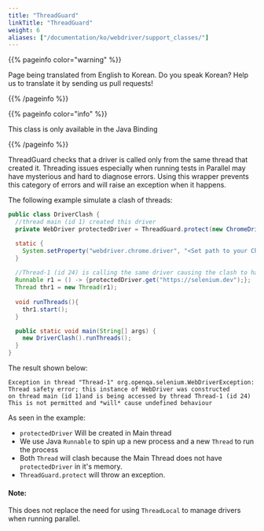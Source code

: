 ```yaml
---
title: "ThreadGuard"
linkTitle: "ThreadGuard"
weight: 6
aliases: ["/documentation/ko/webdriver/support_classes/"]
---
```


{{% pageinfo color="warning" %}}
<p class="lead">
   <i class="fas fa-language display-4"></i> 
   Page being translated from 
   English to Korean. Do you speak Korean? Help us to translate
   it by sending us pull requests!
</p>
{{% /pageinfo %}}

{{% pageinfo color="info" %}}
<p class="lead">
  This class is only available in the Java Binding
</p>
{{% /pageinfo %}}

ThreadGuard checks that a driver is called only from the same thread that created it.
Threading issues especially when running tests in Parallel may have mysterious
and hard to diagnose errors. Using this wrapper prevents this category of errors
and will raise an exception when it happens.

The following example simulate a clash of threads:

```java
public class DriverClash {
  //thread main (id 1) created this driver
  private WebDriver protectedDriver = ThreadGuard.protect(new ChromeDriver()); 

  static {
    System.setProperty("webdriver.chrome.driver", "<Set path to your Chromedriver>");
  }
  
  //Thread-1 (id 24) is calling the same driver causing the clash to happen
  Runnable r1 = () -> {protectedDriver.get("https://selenium.dev");};
  Thread thr1 = new Thread(r1);
   
  void runThreads(){
    thr1.start();
  }

  public static void main(String[] args) {
    new DriverClash().runThreads();
  }
}
```

The result shown below:
```text
Exception in thread "Thread-1" org.openqa.selenium.WebDriverException:
Thread safety error; this instance of WebDriver was constructed
on thread main (id 1)and is being accessed by thread Thread-1 (id 24)
This is not permitted and *will* cause undefined behaviour

```
As seen in the example:

 * `protectedDriver` Will be created in Main thread
 *  We use Java `Runnable` to spin up a new process and a new `Thread` to run the process
 *  Both `Thread` will clash because the Main Thread does not have `protectedDriver` in it's memory.
 * `ThreadGuard.protect` will throw an exception.
 
#### Note:

This does not replace the need for using `ThreadLocal` to manage drivers when running parallel.

